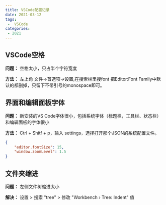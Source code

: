 ```yaml
---
title: VSCode配置记录
date: 2021-03-12
tags:
 -  VSCode
categories:
 - 2021
---
```


## VSCode空格
**问题：** 空格太小，只占半个字符宽度

**方法：** 左上角 文件->首选项->设置,在搜索栏里搜font
把Editor:Font Family中默认的都删掉，只留下不带引号的monospace即可。

## 界面和编辑面板字体
**问题：** 新安装的VS Code字体很小，包括系统字体（标题栏，工具栏、状态栏）和编辑面板的字体很小

**方法：** Ctrl + Shitf + p，输入 settings，选择打开那个JSON的系统配置文件。
```json
{
    "editor.fontSize": 15,
    "window.zoomLevel": 1.5
}
```

## 文件夹缩进
**问题：** 左侧文件树缩进太小

**解决：** 设置 > 搜索 "tree" > 修改 "Workbench › Tree: Indent" 值

